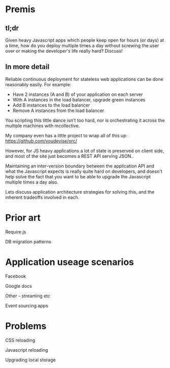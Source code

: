 # Premis

## tl;dr

Given heavy Javascript apps which people keep open for hours (or days) at a time, how do you deploy
multiple times a day without screwing the user over or making the developer's life really hard? Discuss!

## In more detail

Reliable continuous deployment for stateless web applications can be done reasonably easily. For example:

  - Have 2 instances (A and B) of your application on each server
  - With A instances in the load balancer, upgrade green instances
  - Add B instances to the load balancer
  - Remove A instances from the load balancer

You scripting this little dance isn't too hard, nor is orchestrating it across the multiple machines
with mcollective.

My company even has a little project to wrap all of this up: https://github.com/youdevise/orc/

However, for JS heavy applications a lot of state is preserved on client side, and most of the site
just becomes a REST API serving JSON..

Maintaining an inter-version boundary between the application API and what the Javascript expects is really
quite hard on developers, and doesn't help solve the fact that you want to be able to upgrade the Javascript
multiple times a day also.

Lets discuss application architecture strategies for solving this, and the inherent tradeoffs involved in each.

# Prior art

Require.js

DB migration patterns

# Application useage scenarios

Facebook

Google docs

Other - streaming etc

Event sourcing apps

# Problems

CSS reloading

Javascript reloading

Upgrading local storage


